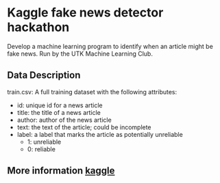 # Kaggle fake news detector hackathon
Develop a machine learning program to identify when an article might be fake news. Run by the UTK Machine Learning Club.

## Data Description

train.csv: A full training dataset with the following attributes:

- id: unique id for a news article
- title: the title of a news article
- author: author of the news article
- text: the text of the article; could be incomplete
- label: a label that marks the article as potentially unreliable
  - 1: unreliable
  - 0: reliable

## More information [kaggle](https://www.kaggle.com/c/fake-news/overview)
